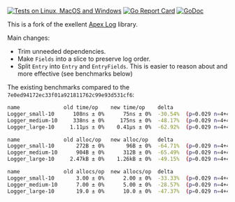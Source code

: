 
[![Tests on Linux, MacOS and Windows](https://github.com/bep/log/workflows/Test/badge.svg)](https://github.com/bep/log/actions?query=workflow:Test)
[![Go Report Card](https://goreportcard.com/badge/github.com/bep/log)](https://goreportcard.com/report/github.com/bep/log)
[![GoDoc](https://godoc.org/github.com/bep/log?status.svg)](https://godoc.org/github.com/bep/log)

This is a fork of the exellent [Apex Log](https://github.com/apex/log) library.

Main changes:

* Trim unneeded dependencies.
* Make `Fields` into a slice to preserve log order.
* Split `Entry` into `Entry` and `EntryFields`. This is easier to reason about and more effective (see benchmarks below)

The existing benchmarks compared to the `7e0ed94172ec33f01a921811762c99e93d531cf6`:

```bash
name              old time/op    new time/op    delta
Logger_small-10      108ns ± 0%      75ns ± 0%  -30.54%  (p=0.029 n=4+4)
Logger_medium-10     338ns ± 0%     175ns ± 0%  -48.17%  (p=0.029 n=4+4)
Logger_large-10     1.11µs ± 0%    0.41µs ± 0%  -62.92%  (p=0.029 n=4+4)

name              old alloc/op   new alloc/op   delta
Logger_small-10       272B ± 0%       96B ± 0%  -64.71%  (p=0.029 n=4+4)
Logger_medium-10      904B ± 0%      312B ± 0%  -65.49%  (p=0.029 n=4+4)
Logger_large-10     2.47kB ± 0%    1.26kB ± 0%  -49.15%  (p=0.029 n=4+4)

name              old allocs/op  new allocs/op  delta
Logger_small-10       3.00 ± 0%      2.00 ± 0%  -33.33%  (p=0.029 n=4+4)
Logger_medium-10      7.00 ± 0%      5.00 ± 0%  -28.57%  (p=0.029 n=4+4)
Logger_large-10       19.0 ± 0%      10.0 ± 0%  -47.37%  (p=0.029 n=4+4)
```
